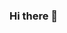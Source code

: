 ### Hi there 👋

<!--
**jsilvao/jsilvao** is a ✨ _special_ ✨ repository because its `README.md` (this file) appears on your GitHub profile.
[![trophy](https://github-profile-trophy.vercel.app/?username=ryo-ma)](https://github.com/ryo-ma/github-profile-trophy)

Here are some ideas to get you started:

- 🔭 I’m currently working on ...
- 🌱 I’m currently learning ...
- 👯 I’m looking to collaborate on ...
- 🤔 I’m looking for help with ...
- 💬 Ask me about ...
- 📫 How to reach me: ...
- 😄 Pronouns: ...
- ⚡ Fun fact: ...
-->
